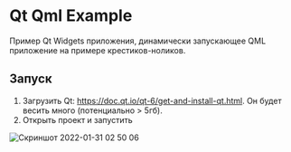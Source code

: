 # Qt Qml Example
Пример Qt Widgets приложения, динамически запускающее QML приложение на примере крестиков-ноликов.

## Запуск
1. Загрузить Qt: https://doc.qt.io/qt-6/get-and-install-qt.html.
Он будет весить много (потенциально > 5гб).
1. Открыть проект и запустить

![Скриншот 2022-01-31 02 50 06](https://user-images.githubusercontent.com/24986722/151723088-5f14ae6c-a749-4c56-bece-60e2e757a748.png)
